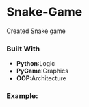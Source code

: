 # Snake-Game
Created Snake game

### Built With
- **Python**:Logic
- **PyGame**:Graphics
- **OOP**:Architecture

### Example:
